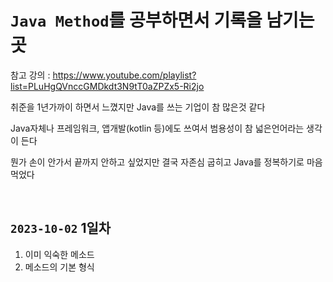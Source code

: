 # `Java Method`를 공부하면서 기록을 남기는 곳

참고 강의 : https://www.youtube.com/playlist?list=PLuHgQVnccGMDkdt3N9tT0aZPZx5-Ri2jo

취준을 1년가까이 하면서 느꼈지만 Java를 쓰는 기업이 참 많은것 같다

Java자체나 프레임워크, 앱개발(kotlin 등)에도 쓰여서 범용성이 참 넓은언어라는 생각이 든다

뭔가 손이 안가서 끝까지 안하고 싶었지만 결국 자존심 굽히고 Java를 정복하기로 마음먹었다

<br>

## `2023-10-02` 1일차

1. 이미 익숙한 메소드
2. 메소드의 기본 형식
